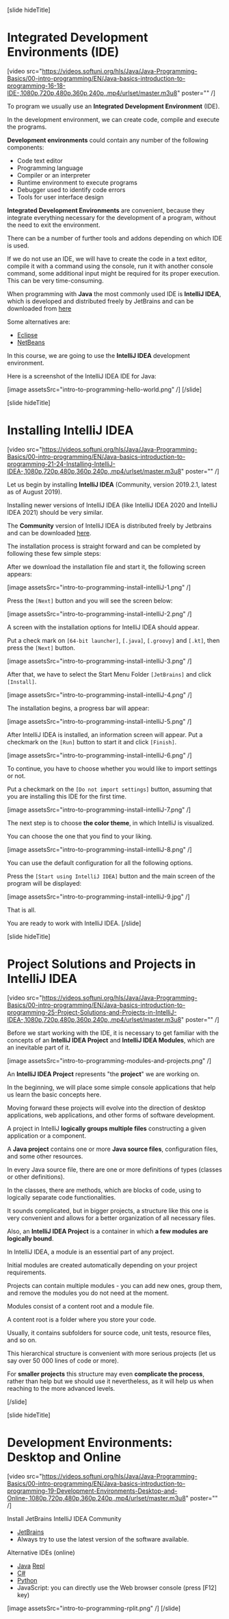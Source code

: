 [slide hideTitle]
# Integrated Development Environments (IDE)

[video src="https://videos.softuni.org/hls/Java/Java-Programming-Basics/00-intro-programming/EN/Java-basics-introduction-to-programming-16-18-IDE-,1080p,720p,480p,360p,240p,.mp4/urlset/master.m3u8" poster="" /]

To program we usually use an **Integrated Development Environment** (IDE). 

In the development environment, we can create code, compile and execute the programs. 

**Development environments** could contain any number of the following components:

- Code text editor
- Programming language
- Compiler or an interpreter
- Runtime environment to execute programs
- Debugger used to identify code errors
- Tools for user interface design

**Integrated Development Environments** are convenient, because they integrate everything necessary for the development of a program, without the need to exit the environment. 

Тhere can be a number of further tools and addons depending on which IDE is used.

If we do not use an IDE, we will have to create the code in a text editor, compile it with a command using the console, run it with another console command, some additional input might be required for its proper execution. This can be very time-consuming. 

When programming with **Java** the most commonly used IDE is **IntelliJ IDEA**, which is developed and distributed freely by JetBrains and can be downloaded from [here](https://www.jetbrains.com/idea/download/)

Some alternatives are:
- [Eclipse](https://www.eclipse.org/downloads/)
- [NetBeans](https://netbeans.org/downloads/8.0.2/)

In this course, we are going to use the **IntelliJ IDEA** development environment. 

Here is a screenshot of the IntelliJ IDEA IDE for Java:

[image assetsSrc="intro-to-programming-hello-world.png" /]
[/slide]

[slide hideTitle]
# Installing IntelliJ IDEA

[video src="https://videos.softuni.org/hls/Java/Java-Programming-Basics/00-intro-programming/EN/Java-basics-introduction-to-programming-21-24-Installing-IntelliJ-IDEA-,1080p,720p,480p,360p,240p,.mp4/urlset/master.m3u8" poster="" /]

Let us begin by installing **IntelliJ IDEA** (Community, version 2019.2.1, latest as of August 2019). 

Installing newer versions of IntelliJ IDEA (like IntelliJ IDEA 2020 and IntelliJ IDEA 2021) should be very similar.

The **Community** version of IntelliJ IDEA is distributed freely by Jetbrains and can be downloaded [here](https://www.jetbrains.com/idea/download/).

The installation process is straight forward and can be completed by following these few simple steps:

After we download the installation file and start it, the following screen appears:

[image assetsSrc="intro-to-programming-install-intelliJ-1.png" /]

Press the `[Next]` button and you will see the screen below:

[image assetsSrc="intro-to-programming-install-intelliJ-2.png" /]

A screen with the installation options for IntelliJ IDEA should appear.

Put a check mark on `[64-bit launcher]`, `[.java]`, `[.groovy]` and `[.kt]`, then press the `[Next]` button. 

[image assetsSrc="intro-to-programming-install-intelliJ-3.png" /]

After that, we have to select the Start Menu Folder `[JetBrains]` and click `[Install]`. 

[image assetsSrc="intro-to-programming-install-intelliJ-4.png" /]

The installation begins, a progress bar will appear:

[image assetsSrc="intro-to-programming-install-intelliJ-5.png" /]

After IntelliJ IDEA is installed, an information screen will appear. Put a checkmark on the `[Run]` button to start it and click `[Finish]`.

[image assetsSrc="intro-to-programming-install-intelliJ-6.png" /]

To continue, you have to choose whether you would like to import settings or not. 

Put a checkmark on the `[Do not import settings]` button, assuming that you are installing this IDE for the first time.

[image assetsSrc="intro-to-programming-install-intelliJ-7.png" /]

The next step is to choose **the color theme**, in which IntelliJ is visualized. 

You can choose the one that you find to your liking.

[image assetsSrc="intro-to-programming-install-intelliJ-8.png" /]

You can use the default configuration for all the following options.

Press the `[Start using IntelliJ IDEA]` button and the main screen of the program will be displayed:

[image assetsSrc="intro-to-programming-install-intelliJ-9.jpg" /]

That is all. 

You are ready to work with IntelliJ IDEA.
[/slide]

[slide hideTitle]
# Project Solutions and Projects in IntelliJ IDEA

[video src="https://videos.softuni.org/hls/Java/Java-Programming-Basics/00-intro-programming/EN/Java-basics-introduction-to-programming-25-Project-Solutions-and-Projects-in-IntelliJ-IDEA-,1080p,720p,480p,360p,240p,.mp4/urlset/master.m3u8" poster="" /]

Before we start working with the IDE, it is necessary to get familiar with the concepts of an **IntelliJ IDEA Project** and **IntelliJ IDEA Modules**, which are an inevitable part of it.

[image assetsSrc="intro-to-programming-modules-and-projects.png" /]

An **IntelliJ IDEA Project** represents "the **project**" we are working on. 

In the beginning, we will place some simple console applications that help us learn the basic concepts here.

Moving forward these projects will evolve into the direction of desktop applications, web applications, and other forms of software development. 

A project in IntelliJ **logically groups multiple files** constructing a given application or a component. 

A **Java project** contains one or more **Java source files**, configuration files, and some other resources. 

In every Java source file, there are one or more definitions of types (classes or other definitions). 

In the classes, there are methods, which are blocks of code, using to logically separate code functionalities. 

It sounds complicated, but in bigger projects, a structure like this one is very convenient and allows for a better organization of all necessary files.

Also, an **IntelliJ IDEA Project** is a container in which **a few modules are logically bound**. 

In IntelliJ IDEA, a module is an essential part of any project. 

Initial modules are created automatically depending on your project requirements. 

Projects can contain multiple modules - you can add new ones, group them, and remove the modules you do not need at the moment.

Modules consist of a content root and a module file. 

A content root is a folder where you store your code. 

Usually, it contains subfolders for source code, unit tests, resource files, and so on.

This hierarchical structure is convenient with more serious projects (let us say over 50 000 lines of code or more).

For **smaller projects** this structure may even **complicate the process**, rather than help but we should use it nevertheless, as it will help us when reaching to the more advanced levels.

[/slide]

[slide hideTitle]
# Development Environments: Desktop and Online

[video src="https://videos.softuni.org/hls/Java/Java-Programming-Basics/00-intro-programming/EN/Java-basics-introduction-to-programming-19-Development-Environments-Desktop-and-Online-,1080p,720p,480p,360p,240p,.mp4/urlset/master.m3u8" poster="" /]

Install JetBrains IntelliJ IDEA Community

* [JetBrains](https://www.jetbrains.com/idea/download/)
* Always try to use the latest version of the software available.

Alternative IDEs (online)

* [Java](https://www.compilejava.net) [Repl](https://repl.it/languages/java)
* [C#](https://dotnetfiddle.net)
* [Python](https://repl.it)
* JavaScript: you can directly use the Web browser console (press \[F12\] key)

[image assetsSrc="intro-to-programming-rplit.png" /]
[/slide]
